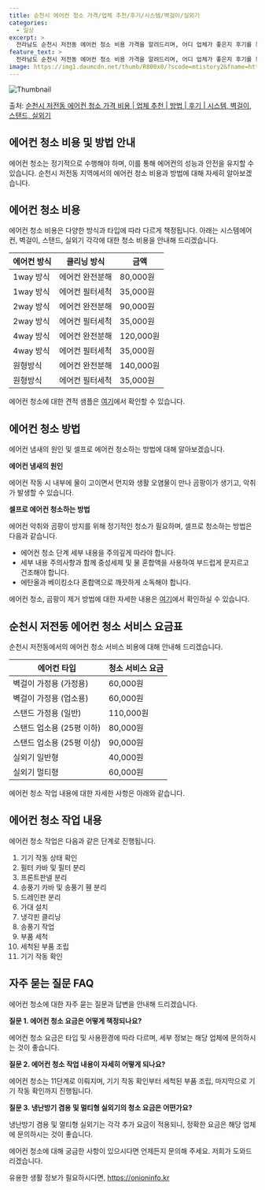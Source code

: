 ```yaml
---
title: 순천시 에어컨 청소 가격/업체 추천/후기/시스템/벽걸이/실외기
categories:
  - 일상
excerpt: >
  전라남도 순천시 저전동 에어컨 청소 비용 가격을 알려드리며, 어디 업체가 좋은지 후기를 통해 알아보겠습니다. 현재 글에서는 시스템, 벽걸이, 스탠드, 실외기 각각에 대해 청소 비용이 나와 있으니 참고하시면 되겠습니다. 에어컨 분해 청소 방법 보기 👈 클릭셀프 에어컨 청소 방법 보기👈 클릭순천시 저전동 에어컨 청소 비용시스템에어컨 방식클리닝방식금액1way 방식에어컨 완전분해80,000원1way 방식에어컨 필터세척35,000원2way 방식에어컨 완전분해90,000원2way 방식에어컨 필터세척35,000원4way 방식에어컨 완전분해120,000원4way 방식에어컨 필터세척35,000원원형방식에어컨 완전분해140,000원원형방식에어컨 필터세척35,000원에어컨 청소 견적 샘플 보기 👈 클릭에어컨 냄새의 원인에어..
feature_text: >
  전라남도 순천시 저전동 에어컨 청소 비용 가격을 알려드리며, 어디 업체가 좋은지 후기를 통해 알아보겠습니다. 현재 글에서는 시스템, 벽걸이, 스탠드, 실외기 각각에 대해 청소 비용이 나와 있으니 참고하시면 되겠습니다. 에어컨 분해 청소 방법 보기 👈 클릭셀프 에어컨 청소 방법 보기👈 클릭순천시 저전동 에어컨 청소 비용시스템에어컨 방식클리닝방식금액1way 방식에어컨 완전분해80,000원1way 방식에어컨 필터세척35,000원2way 방식에어컨 완전분해90,000원2way 방식에어컨 필터세척35,000원4way 방식에어컨 완전분해120,000원4way 방식에어컨 필터세척35,000원원형방식에어컨 완전분해140,000원원형방식에어컨 필터세척35,000원에어컨 청소 견적 샘플 보기 👈 클릭에어컨 냄새의 원인에어..
image: https://img1.daumcdn.net/thumb/R800x0/?scode=mtistory2&fname=https%3A%2F%2Fblog.kakaocdn.net%2Fdn%2FLeZgV%2FbtsHxrBwZFv%2FqnqaEUAIFvqLpgnL90Sua1%2Fimg.webp
---
```


![Thumbnail](https://img1.daumcdn.net/thumb/R800x0/?scode=mtistory2&fname=https%3A%2F%2Fblog.kakaocdn.net%2Fdn%2FLeZgV%2FbtsHxrBwZFv%2FqnqaEUAIFvqLpgnL90Sua1%2Fimg.webp)

<p>출처: <a href="https://onioninfo.kr/entry/%EC%88%9C%EC%B2%9C%EC%8B%9C-%EC%A0%80%EC%A0%84%EB%8F%99-%EC%97%90%EC%96%B4%EC%BB%A8-%EC%B2%AD%EC%86%8C-%EA%B0%80%EA%B2%A9-%EB%B9%84%EC%9A%A9-%EC%97%85%EC%B2%B4-%EC%B6%94%EC%B2%9C-%EB%B0%A9%EB%B2%95-%ED%9B%84%EA%B8%B0-%EC%8B%9C%EC%8A%A4%ED%85%9C-%EB%B2%BD%EA%B1%B8%EC%9D%B4-%EC%8A%A4%ED%83%A0%EB%93%9C-%EC%8B%A4%EC%99%B8%EA%B8%B0" rel="dofollow">순천시 저전동 에어컨 청소 가격 비용 | 업체 추천 | 방법 | 후기 | 시스템, 벽걸이, 스탠드, 실외기</a> </p>

## 에어컨 청소 비용 및 방법 안내



에어컨 청소는 정기적으로 수행해야 하며, 이를 통해 에어컨의 성능과 안전을 유지할 수 있습니다. 순천시 저전동 지역에서의 에어컨 청소 비용과
방법에 대해 자세히 알아보겠습니다.



## 에어컨 청소 비용

에어컨 청소 비용은 다양한 방식과 타입에 따라 다르게 책정됩니다. 아래는 시스템에어컨, 벽걸이, 스탠드, 실외기 각각에 대한 청소 비용을
안내해 드리겠습니다.

**에어컨 방식** | **클리닝 방식** | **금액**  
---|---|---  
1way 방식 | 에어컨 완전분해 | 80,000원  
1way 방식 | 에어컨 필터세척 | 35,000원  
2way 방식 | 에어컨 완전분해 | 90,000원  
2way 방식 | 에어컨 필터세척 | 35,000원  
4way 방식 | 에어컨 완전분해 | 120,000원  
4way 방식 | 에어컨 필터세척 | 35,000원  
원형방식 | 에어컨 완전분해 | 140,000원  
원형방식 | 에어컨 필터세척 | 35,000원  
  


에어컨 청소에 대한 견적 샘플은 [여기](https://www.samplelink.com)에서 확인할 수 있습니다.

## 에어컨 청소 방법

에어컨 냄새의 원인 및 셀프로 에어컨 청소하는 방법에 대해 알아보겠습니다.

**에어컨 냄새의 원인**

에어컨 작동 시 내부에 물이 고이면서 먼지와 생활 오염물이 만나 곰팡이가 생기고, 악취가 발생할 수 있습니다.

**셀프로 에어컨 청소하는 방법**

에어컨 악취와 곰팡이 방지를 위해 정기적인 청소가 필요하며, 셀프로 청소하는 방법은 다음과 같습니다.

  * 에어컨 청소 단계 세부 내용을 주의깊게 따라야 합니다.
  * 세부 내용 주의사항과 함께 중성세제 및 물 혼합액을 사용하여 부드럽게 문지르고 건조해야 합니다.
  * 에탄올과 베이킹소다 혼합액으로 깨끗하게 소독해야 합니다.

에어컨 청소, 곰팡이 제거 방법에 대한 자세한 내용은 [여기](https://www.cleansinglink.com)에서 확인하실 수
있습니다.

## 순천시 저전동 에어컨 청소 서비스 요금표

순천시 저전동에서의 에어컨 청소 서비스 비용에 대해 안내해 드리겠습니다.

**에어컨 타입** | **청소 서비스 요금**  
---|---  
벽걸이 가정용 (가정용) | 60,000원  
벽걸이 가정용 (업소용) | 60,000원  
스탠드 가정용 (일반) | 110,000원  
스탠드 업소용 (25평 이하) | 80,000원  
스탠드 업소용 (25평 이상) | 90,000원  
실외기 일반형 | 40,000원  
실외기 멀티형 | 60,000원  
  


에어컨 청소 작업 내용에 대한 자세한 사항은 아래와 같습니다.

## 에어컨 청소 작업 내용

에어컨 청소 작업은 다음과 같은 단계로 진행됩니다.

  1. 기기 작동 상태 확인
  2. 필터 카바 및 필터 분리
  3. 프론트판넬 분리
  4. 송풍기 카바 및 송풍기 휀 분리
  5. 드레인판 분리
  6. 가대 설치
  7. 냉각핀 클리닝
  8. 송풍기 작업
  9. 부품 세척
  10. 세척된 부품 조립
  11. 기기 작동 확인



## 자주 묻는 질문 FAQ

에어컨 청소에 대한 자주 묻는 질문과 답변을 안내해 드리겠습니다.

**질문 1. 에어컨 청소 요금은 어떻게 책정되나요?**

에어컨 청소 요금은 타입 및 사용환경에 따라 다르며, 세부 정보는 해당 업체에 문의하시는 것이 좋습니다.

**질문 2. 에어컨 청소 작업 내용이 자세히 어떻게 되나요?**

에어컨 청소는 11단계로 이뤄지며, 기기 작동 확인부터 세척된 부품 조립, 마지막으로 기기 작동 확인까지 진행됩니다.

**질문 3. 냉난방기 겸용 및 멀티형 실외기의 청소 요금은 어떤가요?**

냉난방기 겸용 및 멀티형 실외기는 각각 추가 요금이 적용되니, 정확한 요금은 해당 업체에 문의하시는 것이 좋습니다.



에어컨 청소에 대해 궁금한 사항이 있으시다면 언제든지 문의해 주세요. 저희가 도와드리겠습니다.



 

유용한 생활 정보가 필요하시다면, <a href="https://onioninfo.kr" rel="dofollow">https://onioninfo.kr</a>


